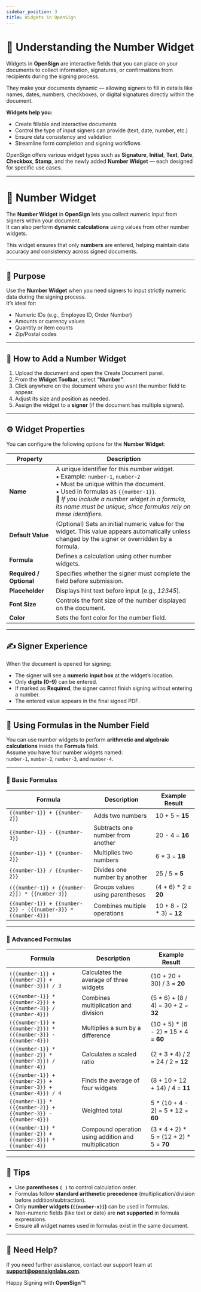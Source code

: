 ```yaml
---
sidebar_position: 3
title: Widgets in OpenSign
---
```


# 🧩 Understanding the Number Widget

Widgets in **OpenSign** are interactive fields that you can place on your documents to collect information, signatures, or confirmations from recipients during the signing process.  

They make your documents dynamic — allowing signers to fill in details like names, dates, numbers, checkboxes, or digital signatures directly within the document.  

**Widgets help you:**
- Create fillable and interactive documents  
- Control the type of input signers can provide (text, date, number, etc.)  
- Ensure data consistency and validation  
- Streamline form completion and signing workflows  

OpenSign offers various widget types such as **Signature**, **Initial**, **Text**, **Date**, **Checkbox**, **Stamp**, and the newly added **Number Widget** — each designed for specific use cases.

---

# 🧮 Number Widget

The **Number Widget** in **OpenSign** lets you collect numeric input from signers within your document.  
It can also perform **dynamic calculations** using values from other number widgets.

This widget ensures that only **numbers** are entered, helping maintain data accuracy and consistency across signed documents.

---

## 🔹 Purpose

Use the **Number Widget** when you need signers to input strictly numeric data during the signing process.  
It’s ideal for:

- Numeric IDs (e.g., Employee ID, Order Number)  
- Amounts or currency values  
- Quantity or item counts  
- Zip/Postal codes  

---

## 🧭 How to Add a Number Widget

1. Upload the document and open the Create Document panel. 
2. From the **Widget Toolbar**, select **“Number”**.  
3. Click anywhere on the document where you want the number field to appear.  
4. Adjust its size and position as needed.  
5. Assign the widget to a **signer** (if the document has multiple signers).  

---

## ⚙️ Widget Properties

You can configure the following options for the **Number Widget**:

| **Property** | **Description** |
|---------------|-----------------|
| **Name** | A unique identifier for this number widget. <br/>• Example: `number-1`, `number-2` <br/>• Must be unique within the document. <br/>• Used in formulas as `{{number-1}}`. <br/>🔸 *If you include a number widget in a formula, its name must be unique, since formulas rely on these identifiers.* |
| **Default Value** | (Optional) Sets an initial numeric value for the widget. This value appears automatically unless changed by the signer or overridden by a formula. |
| **Formula** | Defines a calculation using other number widgets.|
| **Required / Optional** | Specifies whether the signer must complete the field before submission. |
| **Placeholder** | Displays hint text before input (e.g., *12345*). |
| **Font Size** | Controls the font size of the number displayed on the document. |
| **Color** | Sets the font color for the number field. |

---

## ✍️ Signer Experience

When the document is opened for signing:

- The signer will see a **numeric input box** at the widget’s location.  
- Only **digits (0–9)** can be entered.  
- If marked as **Required**, the signer cannot finish signing without entering a number.  
- The entered value appears in the final signed PDF.

---

## 🔢 Using Formulas in the Number Field

You can use number widgets to perform **arithmetic and algebraic calculations** inside the **Formula** field.  
Assume you have four number widgets named:  
`number-1`, `number-2`, `number-3`, and `number-4`.

---

### 🧩 Basic Formulas

| **Formula** | **Description** | **Example Result** |
|--------------|-----------------|--------------------|
| `{{number-1}} + {{number-2}}` | Adds two numbers | 10 + 5 = **15** |
| `{{number-1}} - {{number-3}}` | Subtracts one number from another | 20 - 4 = **16** |
| `{{number-1}} * {{number-2}}` | Multiplies two numbers | 6 * 3 = **18** |
| `{{number-1}} / {{number-2}}` | Divides one number by another | 25 / 5 = **5** |
| `({{number-1}} + {{number-2}}) * {{number-3}}` | Groups values using parentheses | (4 + 6) * 2 = **20** |
| `{{number-1}} + {{number-2}} - ({{number-3}} * {{number-4}})` | Combines multiple operations | 10 + 8 - (2 * 3) = **12** |

---

### 🧮 Advanced Formulas

| **Formula** | **Description** | **Example Result** |
|--------------|-----------------|--------------------|
| `({{number-1}} + {{number-2}} + {{number-3}}) / 3` | Calculates the average of three widgets | (10 + 20 + 30) / 3 = **20** |
| `({{number-1}} * {{number-2}}) + ({{number-3}} / {{number-4}})` | Combines multiplication and division | (5 * 6) + (8 / 4) = 30 + 2 = **32** |
| `({{number-1}} + {{number-2}}) * ({{number-3}} - {{number-4}})` | Multiplies a sum by a difference | (10 + 5) * (6 - 2) = 15 * 4 = **60** |
| `({{number-1}} * {{number-2}} * {{number-3}}) / {{number-4}}` | Calculates a scaled ratio | (2 * 3 * 4) / 2 = 24 / 2 = **12** |
| `({{number-1}} + {{number-2}} + {{number-3}} + {{number-4}}) / 4` | Finds the average of four widgets | (8 + 10 + 12 + 14) / 4 = **11** |
| `{{number-1}} * ({{number-2}} + {{number-3}} - {{number-4}})` | Weighted total | 5 * (10 + 4 - 2) = 5 * 12 = **60** |
| `({{number-1}} * {{number-2}} + {{number-3}}) * {{number-4}}` | Compound operation using addition and multiplication | (3 * 4 + 2) * 5 = (12 + 2) * 5 = **70** |

---

## 🧠 Tips

- Use **parentheses `( )`** to control calculation order.  
- Formulas follow **standard arithmetic precedence** (multiplication/division before addition/subtraction).  
- Only **number widgets (`{{number-x}}`)** can be used in formulas.  
- Non-numeric fields (like text or date) are **not supported** in formula expressions.  
- Ensure all widget names used in formulas exist in the same document.

---

## 📩 Need Help?

If you need further assistance, contact our support team at **support@opensignlabs.com**.

Happy Signing with **OpenSign™**!
